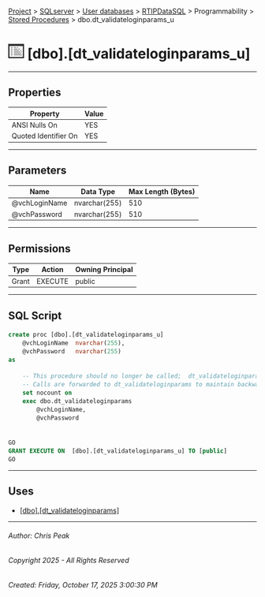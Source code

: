 #### 

[Project](../../../../../index.md) > [SQLserver](../../../../index.md) > [User databases](../../../index.md) > [RTIPDataSQL](../../index.md) > Programmability > [Stored Procedures](Stored_Procedures.md) > dbo.dt_validateloginparams_u

# ![Stored Procedures](../../../../../Images/StoredProcedure32.png) [dbo].[dt_validateloginparams_u]

---

## <a name="#properties"></a>Properties

| Property | Value |
|---|---|
| ANSI Nulls On | YES |
| Quoted Identifier On | YES |


---

## <a name="#parameters"></a>Parameters

| Name | Data Type | Max Length (Bytes) |
|---|---|---|
| @vchLoginName | nvarchar(255) | 510 |
| @vchPassword | nvarchar(255) | 510 |


---

## <a name="#permissions"></a>Permissions

| Type | Action | Owning Principal |
|---|---|---|
| Grant | EXECUTE | public |


---

## <a name="#sqlscript"></a>SQL Script

```sql
create proc [dbo].[dt_validateloginparams_u]
    @vchLoginName  nvarchar(255),
    @vchPassword   nvarchar(255)
as

	-- This procedure should no longer be called;  dt_validateloginparams should be called instead.
	-- Calls are forwarded to dt_validateloginparams to maintain backward compatibility.
	set nocount on
	exec dbo.dt_validateloginparams
		@vchLoginName,
		@vchPassword 


GO
GRANT EXECUTE ON  [dbo].[dt_validateloginparams_u] TO [public]
GO

```


---

## <a name="#uses"></a>Uses

* [[dbo].[dt_validateloginparams]](dbo_dt_validateloginparams.md)


---

###### Author:  Chris Peak

###### Copyright 2025 - All Rights Reserved

###### Created: Friday, October 17, 2025 3:00:30 PM

